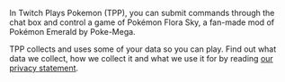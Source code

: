 In Twitch Plays Pokemon (TPP), you can submit commands through the chat box and control a game of Pokémon Flora Sky, a fan-made mod of Pokémon Emerald by Poke-Mega.

TPP collects and uses some of your data so you can play.  Find out what data we collect, how we collect it and what we use it for by reading [our privacy statement](https://github.com/TwitchPlaysPokemon/tpp-streamdocs/blob/master/privacy/privacy-statement.md).